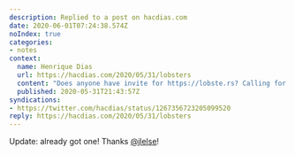 ```yaml
---
description: Replied to a post on hacdias.com
date: 2020-06-01T07:24:38.574Z
noIndex: true
categories:
- notes
context:
  name: Henrique Dias
  url: https://hacdias.com/2020/05/31/lobsters
  content: "Does anyone have invite for https://lobste.rs? Calling for a friend \U0001F603"
  published: 2020-05-31T21:43:57Z
syndications:
- https://twitter.com/hacdias/status/1267356723205099520
reply: https://hacdias.com/2020/05/31/lobsters
---
```


Update: already got one! Thanks [@jlelse](https://jlelse.blog/)!
